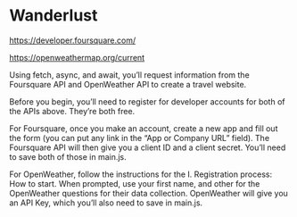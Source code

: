 # Wanderlust

<https://developer.foursquare.com/>

<https://openweathermap.org/current>

Using fetch, async, and await, you’ll request information from the Foursquare API and OpenWeather API to create a travel website.

Before you begin, you’ll need to register for developer accounts for both of the APIs above. They’re both free.

For Foursquare, once you make an account, create a new app and fill out the form (you can put any link in the “App or Company URL” field). The Foursquare API will then give you a client ID and a client secret. You’ll need to save both of those in main.js.

For OpenWeather, follow the instructions for the I. Registration process: How to start. When prompted, use your first name, and other for the OpenWeather questions for their data collection. OpenWeather will give you an API Key, which you’ll also need to save in main.js.
